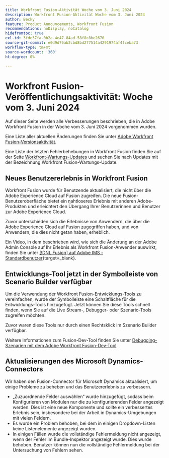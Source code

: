 ```yaml
---
title: Workfront Fusion-Aktivität Woche vom 3. Juni 2024
description: Workfront Fusion-Aktivität Woche vom 3. Juni 2024
author: Becky
feature: Product Announcements, Workfront Fusion
recommendations: noDisplay, noCatalog
hidefromtoc: true
exl-id: 3fde37fa-0b2a-4e47-84ad-58f8c8be2670
source-git-commit: e0d9d76ab2cbd8bd277514a4291974af4fceba73
workflow-type: tm+mt
source-wordcount: '360'
ht-degree: 0%

---
```


# Workfront Fusion-Veröffentlichungsaktivität: Woche vom 3. Juni 2024

Auf dieser Seite werden alle Verbesserungen beschrieben, die in Adobe Workfront Fusion in der Woche vom 3. Juni 2024 vorgenommen wurden.

Eine Liste aller aktuellen Änderungen finden Sie unter [Adobe Workfront Fusion-Versionsaktivität](/help/workfront-fusion/fusion-product-releases/fusion-release-activity.md).

Eine Liste der letzten Fehlerbehebungen in Workfront Fusion finden Sie auf der Seite [Workfront-Wartungs-Updates](https://experienceleague.adobe.com/docs/workfront-known-issues/releases/current-updates.html) und suchen Sie nach Updates mit der Bezeichnung Workfront Fusion-Wartungs-Update.

## Neues Benutzererlebnis in Workfront Fusion

Workfront Fusion wurde für Benutzende aktualisiert, die nicht über die Adobe Experience Cloud auf Fusion zugreifen. Die neue Fusion-Benutzeroberfläche bietet ein nahtloseres Erlebnis mit anderen Adobe-Produkten und erleichtert den Übergang Ihrer Benutzerinnen und Benutzer zur Adobe Experience Cloud.

Zuvor unterschieden sich die Erlebnisse von Anwendern, die über die Adobe Experience Cloud auf Fusion zugegriffen haben, und von Anwendern, die dies nicht getan haben, erheblich.

Ein Video, in dem beschrieben wird, wie sich die Änderung an der Adobe Admin Console auf Ihr Erlebnis als Workfront Fusion-Anwender auswirkt, finden Sie unter [[!DNL Fusion] auf Adobe IMS - Standardbenutzer](https://video.tv.adobe.com/v/3412465/){target=_blank}.

## Entwicklungs-Tool jetzt in der Symbolleiste von Scenario Builder verfügbar

Um die Verwendung der Workfront Fusion-Entwicklungs-Tools zu vereinfachen, wurde der Symbolleiste eine Schaltfläche für die Entwicklungs-Tools hinzugefügt. Jetzt können Sie diese Tools schnell finden, wenn Sie auf die Live Stream-, Debugger- oder Szenario-Tools zugreifen möchten.

Zuvor waren diese Tools nur durch einen Rechtsklick im Szenario Builder verfügbar.

Weitere Informationen zum Fusion-Dev-Tool finden Sie unter [Debugging-Szenarien mit dem Adobe Workfront Fusion-Dev-Tool](/help/workfront-fusion/manage-scenarios/debug-a-scenario.md).

## Aktualisierungen des Microsoft Dynamics-Connectors

Wir haben den Fusion-Connector für Microsoft Dynamics aktualisiert, um einige Probleme zu beheben und das Benutzererlebnis zu verbessern.

* „Zuzuordnende Felder auswählen“ wurde hinzugefügt, sodass beim Konfigurieren von Modulen nur die zu konfigurierenden Felder angezeigt werden. Dies ist eine neue Komponente und sollte ein verbessertes Erlebnis sein, insbesondere bei der Arbeit in Dynamics-Umgebungen mit vielen Feldern.
* Es wurde ein Problem behoben, bei dem in einigen Dropdown-Listen keine Listenelemente angezeigt wurden.
* In einigen Fällen wurde die vollständige Fehlermeldung nicht angezeigt, wenn der Fehler im Bundle-Inspektor angezeigt wurde. Dies wurde behoben. Benutzer können nun die vollständige Fehlermeldung bei der Untersuchung von Fehlern sehen.
